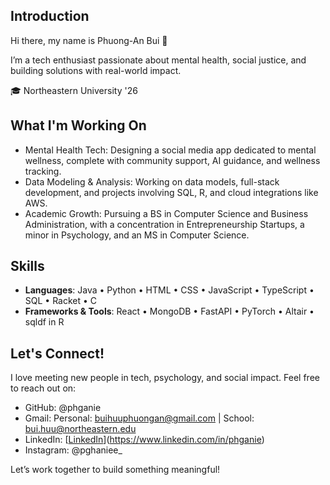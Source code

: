 ## Introduction

Hi there, my name is Phuong-An Bui 👋

I’m a tech enthusiast passionate about mental health, social justice, and building solutions with real-world impact.

🎓 Northeastern University '26

## What I'm Working On

- Mental Health Tech: Designing a social media app dedicated to mental wellness, complete with community support, AI guidance, and wellness tracking.
- Data Modeling & Analysis: Working on data models, full-stack development, and projects involving SQL, R, and cloud integrations like AWS.
- Academic Growth: Pursuing a BS in Computer Science and Business Administration, with a concentration in Entrepreneurship Startups, a minor in Psychology, and an MS in Computer Science.

## Skills

- **Languages**: Java • Python • HTML • CSS • JavaScript • TypeScript • SQL • Racket • C
- **Frameworks & Tools**: React • MongoDB • FastAPI • PyTorch • Altair • sqldf in R

## Let's Connect!

I love meeting new people in tech, psychology, and social impact. Feel free to reach out on:
- GitHub: @phganie
- Gmail: Personal: buihuuphuongan@gmail.com | School: bui.huu@northeastern.edu
- LinkedIn: [[LinkedIn](https://img.shields.io/badge/LinkedIn-YourName-blue?style=flat-square&logo=linkedin)](https://www.linkedin.com/in/phganie)
- Instagram: @pghaniee_

Let’s work together to build something meaningful!
